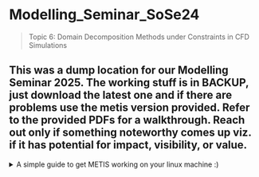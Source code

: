 # Modelling_Seminar_SoSe24
> Topic 6: Domain Decomposition Methods under Constraints in CFD Simulations

## This was a dump location for our Modelling Seminar 2025. The working stuff is in BACKUP, just download the latest one and if there are problems use the metis version provided. Refer to the provided PDFs for a walkthrough. Reach out only if something noteworthy comes up viz. if it has potential for impact, visibility, or value.



<PART OF OLD README>
<details>
<summary>
  A simple guide to get METIS working on your linux machine :)
</summary>

## Steps to install METIS:
1. Download the metis-5.1.0.tar.gz in your local directory.
2. Open the terminal and change your current directory to the directory where you downloaded the metis-5.1.0.tar.gz
3. Just copy-paste and run the following commands in your terminal in the given order to make your life a bit simpler.
```
tar -xvzf metis-5.1.0.tar.gz
```
4. We have to edit the file 'include/metis.h' and specify the width (64 bits) of the elementary data type used in METIS. This is controled by the IDXTYPEWIDTH constant.
```
vim metis-5.1.0/include/metis.h
```
5. This will open the header file in terminal. Edit the value infront *#define IDXTYPEWIDTH* to 64 (Line number 33).
6. Now you'll have to save the file and close the vim by pressing 'Esc' then type ':wq' and then press 'Enter'. Then execute next commands:
```
cd metis-5.1.0/
```
```
sudo make -j $nproc
```
```
sudo make install -j $nproc
```

or the NOOB's way
```
sudo apt-get install libmetis5 libmetis-dev metis
```~

Congratulations!
</details>

